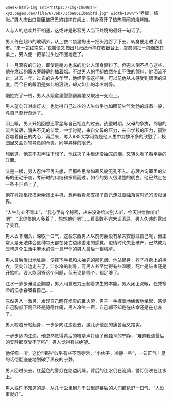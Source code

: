 `Gmeek-html<img src="https://img-zhu0nan-xyz.pages.dev/file/6736b733cbe8611b65bfd.jpg" width=100%">`
​​“老板，结账。”男人掏出口袋里皱巴巴的钱摔在桌上，转身离开了热热闹闹的烧烤摊。

人与人的悲欢并不相通，这或许是形容男人当下处境的最好一句话了。

男人倚在超市的玻璃外，从上衣口袋里掏出一把头孢吞了下去，转身便走进了超市。“来一包红南京。”说罢便又掏出几张纸币摔在收银台上，店员刚把一包烟放在桌上，男人便一把拿过头也不回地走了。

十一月深夜的江边，即使是南方也冻的能让人浑身颤抖了。但男人倒不担心这些，他在燃起的篝火旁静静的抽着烟。不过男人的手却依然在止不住的颤抖，他泪流不止，过去一年、过去的许多年里，他经常像这样哭，可以前他从未感受到眼泪的温度，而今日的眼泪是如此的滚烫，却又如此的冰冷刺骨。

烟抽完了一根，男人从烟盒里颤颤巍巍地又取出一支点上。

男人望向江对岸灯火，也觉得自己过往的人生似乎也如眼前生气勃勃的城市一般，与自己渐行渐远了。

闭上眼，男人开始回想还零星与自己相连的过去。孩童时期，父母的争执，邻居的流言蜚语，消失不见的父爱，中学时期，来自父母的压力，来自学校的压力，孤独吞噬着自己的内心，再后来，考入985大学可能是他人生中为数不多的欣慰了，校园里又面对辅导员的苛责，同学异样的眼光。

想到这，他又不忍再往下想了，他踩灭了手里还没抽完的烟。又转头看了看平静的江面。

又是一根，男人忍住不再去想，但那些思绪如寒风般无孔不入。心理咨询室里的父母的无动于衷，考研时的纠结和擦肩而过，如今的男人很清楚的明白，他已然走在一条不归路上了。

他在裤裆里摸摸索索掏出手机，想再看看那支撑了自己走过孤独落寞时光的虚拟世界。

“人生何处不青山”，“我心里有个秘密，从来没讲给过别人听，今天讲给你听听吧”，“比你惨的人多着了，想想他们吧”……看着数不完未读消息，男人久违的露出了笑容。

男人丢下烟头，深叹一口气，这些东西男人以前何尝没有拿来安慰过自己呢，但正常人是无法体会这种每天都在死亡边缘游走的感觉，疫情时代失业破产，已然成为压垮这个生活中麻木的像一具尸体的男人最后一根稻草。

男人最后发出地址后，便摔下手机和未抽完的那包烟，他站起身，抖了抖身上的棉衣，便向江边走去了。江水冷的刺骨，可男人甚至觉得有些温暖，死亡是结束还是开始呢，没人能回答这个问题，但无论是哪个，都足够了。

江水一步步淹没至胸膛，男人用意志力压制着求生的本能。男人闭上双眼，任凭寒冷的江水吞噬着自己……

忽然男人一激灵，发现自己醒在熄灭的篝火旁，男子一手撑着地缓缓地坐起，感觉自己胸部下侧已经是隐隐作痛，男人冷笑一声，自己都不知是在庆幸还是在悲哀了。

男人咬着牙站起身，一步步向江边走去，这几步他走的痛苦而又踏实。

一步步迈向江边，他忽然觉得背后的嘈杂声打破了他独享的宁静，“难道我连最后的安静都享受不了吗”，男人觉得有些绝望。

他仔细一听，这份“嘈杂”似乎有些不同寻常，“小伙子，冷静一些”，一句正气十足的话彻彻底底地划破了黑夜的宁静。

男人回过头去，红蓝色的警灯在路边闪烁。背后的江水仍在流淌，警灯倒映在江水上。

男人或许不知道的是，从几十公里到几千公里屏幕后的人们都长舒一口气，“人没事就好”。​​​​
<!-- ##{"timestamp":1636473600}## -->